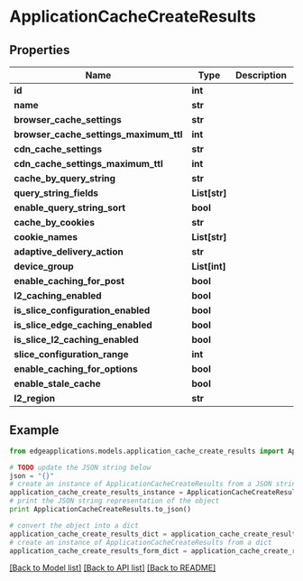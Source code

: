 # ApplicationCacheCreateResults


## Properties
Name | Type | Description | Notes
------------ | ------------- | ------------- | -------------
**id** | **int** |  | 
**name** | **str** |  | 
**browser_cache_settings** | **str** |  | 
**browser_cache_settings_maximum_ttl** | **int** |  | 
**cdn_cache_settings** | **str** |  | 
**cdn_cache_settings_maximum_ttl** | **int** |  | 
**cache_by_query_string** | **str** |  | 
**query_string_fields** | **List[str]** |  | 
**enable_query_string_sort** | **bool** |  | 
**cache_by_cookies** | **str** |  | 
**cookie_names** | **List[str]** |  | 
**adaptive_delivery_action** | **str** |  | 
**device_group** | **List[int]** |  | 
**enable_caching_for_post** | **bool** |  | 
**l2_caching_enabled** | **bool** |  | 
**is_slice_configuration_enabled** | **bool** |  | [optional] 
**is_slice_edge_caching_enabled** | **bool** |  | [optional] 
**is_slice_l2_caching_enabled** | **bool** |  | [optional] 
**slice_configuration_range** | **int** |  | [optional] 
**enable_caching_for_options** | **bool** |  | [optional] 
**enable_stale_cache** | **bool** |  | [optional] 
**l2_region** | **str** |  | [optional] 

## Example

```python
from edgeapplications.models.application_cache_create_results import ApplicationCacheCreateResults

# TODO update the JSON string below
json = "{}"
# create an instance of ApplicationCacheCreateResults from a JSON string
application_cache_create_results_instance = ApplicationCacheCreateResults.from_json(json)
# print the JSON string representation of the object
print ApplicationCacheCreateResults.to_json()

# convert the object into a dict
application_cache_create_results_dict = application_cache_create_results_instance.to_dict()
# create an instance of ApplicationCacheCreateResults from a dict
application_cache_create_results_form_dict = application_cache_create_results.from_dict(application_cache_create_results_dict)
```
[[Back to Model list]](../README.md#documentation-for-models) [[Back to API list]](../README.md#documentation-for-api-endpoints) [[Back to README]](../README.md)


